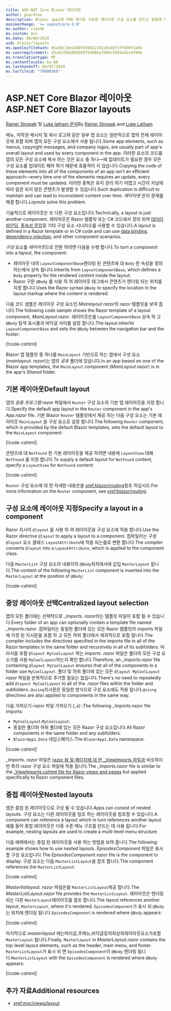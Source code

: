 ```yaml
---
title: ASP.NET Core Blazor 레이아웃
author: guardrex
description: Blazor apps에 대해 재사용 가능한 레이아웃 구성 요소를 만드는 방법에 대해 알아봅니다.
monikerRange: '>= aspnetcore-3.0'
ms.author: riande
ms.custom: mvc
ms.date: 09/06/2019
uid: blazor/layouts
ms.openlocfilehash: 05a38c10e18407d50422192ab1ddf3ff4b0f3a5b
ms.sourcegitcommit: 43c6335b5859282f64d66a7696c5935a2bcdf966
ms.translationtype: MT
ms.contentlocale: ko-KR
ms.lasthandoff: 09/07/2019
ms.locfileid: "70800368"
---
```

# <a name="aspnet-core-blazor-layouts"></a><span data-ttu-id="d593a-103">ASP.NET Core Blazor 레이아웃</span><span class="sxs-lookup"><span data-stu-id="d593a-103">ASP.NET Core Blazor layouts</span></span>

<span data-ttu-id="d593a-104">[Rainer Stropek](https://www.timecockpit.com) 및 [Luke latham 문자](https://github.com/guardrex)</span><span class="sxs-lookup"><span data-stu-id="d593a-104">By [Rainer Stropek](https://www.timecockpit.com) and [Luke Latham](https://github.com/guardrex)</span></span>

<span data-ttu-id="d593a-105">메뉴, 저작권 메시지 및 회사 로고와 같은 일부 앱 요소는 일반적으로 앱의 전체 레이아웃에 포함 되며 앱의 모든 구성 요소에서 사용 됩니다.</span><span class="sxs-lookup"><span data-stu-id="d593a-105">Some app elements, such as menus, copyright messages, and company logos, are usually part of app's overall layout and used by every component in the app.</span></span> <span data-ttu-id="d593a-106">이러한 요소의 코드를 앱의 모든 구성 요소에 복사 하는 것은 요소 중 하나&mdash;에 업데이트가 필요한 경우 모든 구성 요소를 업데이트 해야 하기 때문에 효율적이 지 않습니다.</span><span class="sxs-lookup"><span data-stu-id="d593a-106">Copying the code of these elements into all of the components of an app isn't an efficient approach&mdash;every time one of the elements requires an update, every component must be updated.</span></span> <span data-ttu-id="d593a-107">이러한 중복은 유지 관리 하기 어렵고 시간이 지남에 따라 일관 되지 않은 콘텐츠가 발생할 수 있습니다.</span><span class="sxs-lookup"><span data-stu-id="d593a-107">Such duplication is difficult to maintain and can lead to inconsistent content over time.</span></span> <span data-ttu-id="d593a-108">*레이아웃* 은이 문제를 해결 합니다.</span><span class="sxs-lookup"><span data-stu-id="d593a-108">*Layouts* solve this problem.</span></span>

<span data-ttu-id="d593a-109">기술적으로 레이아웃은 또 다른 구성 요소입니다.</span><span class="sxs-lookup"><span data-stu-id="d593a-109">Technically, a layout is just another component.</span></span> <span data-ttu-id="d593a-110">레이아웃은 Razor 템플릿 또는 C# 코드에서 정의 되며 [데이터 바인딩](xref:blazor/components#data-binding), [종속성 주입](xref:blazor/dependency-injection)및 기타 구성 요소 시나리오를 사용할 수 있습니다.</span><span class="sxs-lookup"><span data-stu-id="d593a-110">A layout is defined in a Razor template or in C# code and can use [data binding](xref:blazor/components#data-binding), [dependency injection](xref:blazor/dependency-injection), and other component scenarios.</span></span>

<span data-ttu-id="d593a-111">*구성* 요소를 *레이아웃*으로 전환 하려면 다음을 수행 합니다.</span><span class="sxs-lookup"><span data-stu-id="d593a-111">To turn a *component* into a *layout*, the component:</span></span>

* <span data-ttu-id="d593a-112">레이아웃 내의 `LayoutComponentBase`렌더링 된 콘텐츠에 대 `Body` 한 속성을 정의 하는에서 상속 됩니다.</span><span class="sxs-lookup"><span data-stu-id="d593a-112">Inherits from `LayoutComponentBase`, which defines a `Body` property for the rendered content inside the layout.</span></span>
* <span data-ttu-id="d593a-113">Razor 구문 `@Body` 를 사용 하 여 레이아웃 태그에서 콘텐츠가 렌더링 되는 위치를 지정 합니다.</span><span class="sxs-lookup"><span data-stu-id="d593a-113">Uses the Razor syntax `@Body` to specify the location in the layout markup where the content is rendered.</span></span>

<span data-ttu-id="d593a-114">다음 코드 샘플은 레이아웃 구성 요소인 *Mainlayout razor*의 razor 템플릿을 보여 줍니다.</span><span class="sxs-lookup"><span data-stu-id="d593a-114">The following code sample shows the Razor template of a layout component, *MainLayout.razor*.</span></span> <span data-ttu-id="d593a-115">레이아웃은를 `LayoutComponentBase` 상속 하 고 `@Body` 탐색 표시줄과 바닥글 사이를 설정 합니다.</span><span class="sxs-lookup"><span data-stu-id="d593a-115">The layout inherits `LayoutComponentBase` and sets the `@Body` between the navigation bar and the footer:</span></span>

[!code-cshtml[](layouts/sample_snapshot/3.x/MainLayout.razor?highlight=1,13)]

<span data-ttu-id="d593a-116">Blazor 앱 템플릿 중 하나를 `MainLayout` 기반으로 하는 앱에서 구성 요소 (*mainlayout. razor*)는 앱의 *공유* 폴더에 있습니다.</span><span class="sxs-lookup"><span data-stu-id="d593a-116">In an app based on one of the Blazor app templates, the `MainLayout` component (*MainLayout.razor*) is in the app's *Shared* folder.</span></span>

## <a name="default-layout"></a><span data-ttu-id="d593a-117">기본 레이아웃</span><span class="sxs-lookup"><span data-stu-id="d593a-117">Default layout</span></span>

<span data-ttu-id="d593a-118">앱의 *응용 프로그램 razor* 파일에서 `Router` 구성 요소의 기본 앱 레이아웃을 지정 합니다.</span><span class="sxs-lookup"><span data-stu-id="d593a-118">Specify the default app layout in the `Router` component in the app's *App.razor* file.</span></span> <span data-ttu-id="d593a-119">기본 Blazor `Router` 템플릿에서 제공 하는 다음 구성 요소는 기본 레이아웃 `MainLayout` 을 구성 요소로 설정 합니다.</span><span class="sxs-lookup"><span data-stu-id="d593a-119">The following `Router` component, which is provided by the default Blazor templates, sets the default layout to the `MainLayout` component:</span></span>

[!code-cshtml[](layouts/sample_snapshot/3.x/App1.razor?highlight=3)]

<span data-ttu-id="d593a-120">콘텐츠에 대 `NotFound` 한 기본 레이아웃을 제공 하려면 내용에 `LayoutView` 대해 `NotFound` 를 지정 합니다.</span><span class="sxs-lookup"><span data-stu-id="d593a-120">To supply a default layout for `NotFound` content, specify a `LayoutView` for `NotFound` content:</span></span>

[!code-cshtml[](layouts/sample_snapshot/3.x/App2.razor?highlight=6-9)]

<span data-ttu-id="d593a-121">`Router` 구성 요소에 대 한 자세한 내용은을 <xref:blazor/routing>참조 하십시오.</span><span class="sxs-lookup"><span data-stu-id="d593a-121">For more information on the `Router` component, see <xref:blazor/routing>.</span></span>

## <a name="specify-a-layout-in-a-component"></a><span data-ttu-id="d593a-122">구성 요소에 레이아웃 지정</span><span class="sxs-lookup"><span data-stu-id="d593a-122">Specify a layout in a component</span></span>

<span data-ttu-id="d593a-123">Razor 지시어 `@layout` 를 사용 하 여 레이아웃을 구성 요소에 적용 합니다.</span><span class="sxs-lookup"><span data-stu-id="d593a-123">Use the Razor directive `@layout` to apply a layout to a component.</span></span> <span data-ttu-id="d593a-124">컴파일러는 구성 `@layout` 요소 클래스 `LayoutAttribute`에 적용 되는를로 변환 합니다.</span><span class="sxs-lookup"><span data-stu-id="d593a-124">The compiler converts `@layout` into a `LayoutAttribute`, which is applied to the component class.</span></span>

<span data-ttu-id="d593a-125">다음 `MasterList` 구성 요소의 내용이의 `@Body`위치에서에 삽입 `MasterLayout` 됩니다.</span><span class="sxs-lookup"><span data-stu-id="d593a-125">The content of the following `MasterList` component is inserted into the `MasterLayout` at the position of `@Body`:</span></span>

[!code-cshtml[](layouts/sample_snapshot/3.x/MasterList.razor?highlight=1)]

## <a name="centralized-layout-selection"></a><span data-ttu-id="d593a-126">중앙 레이아웃 선택</span><span class="sxs-lookup"><span data-stu-id="d593a-126">Centralized layout selection</span></span>

<span data-ttu-id="d593a-127">앱의 모든 폴더에는 선택적으로 *_Imports. razor*라는 템플릿 파일이 포함 될 수 있습니다.</span><span class="sxs-lookup"><span data-stu-id="d593a-127">Every folder of an app can optionally contain a template file named *_Imports.razor*.</span></span> <span data-ttu-id="d593a-128">컴파일러는 동일한 폴더에 있는 모든 Razor 템플릿의 imports 파일에 지정 된 지시문을 포함 하 고 모든 하위 폴더에서 재귀적으로 포함 됩니다.</span><span class="sxs-lookup"><span data-stu-id="d593a-128">The compiler includes the directives specified in the imports file in all of the Razor templates in the same folder and recursively in all of its subfolders.</span></span> <span data-ttu-id="d593a-129">따라서을 포함 `@layout MyCoolLayout` 하는 *Imports. razor* 파일은 폴더의 모든 구성 요소가를 사용 `MyCoolLayout`하는지 확인 합니다.</span><span class="sxs-lookup"><span data-stu-id="d593a-129">Therefore, an *_Imports.razor* file containing `@layout MyCoolLayout` ensures that all of the components in a folder use `MyCoolLayout`.</span></span> <span data-ttu-id="d593a-130">폴더 및 하위 폴더에 있는 모든 `@layout MyCoolLayout` *razor* 파일을 반복적으로 추가할 필요는 없습니다.</span><span class="sxs-lookup"><span data-stu-id="d593a-130">There's no need to repeatedly add `@layout MyCoolLayout` to all of the *.razor* files within the folder and subfolders.</span></span> <span data-ttu-id="d593a-131">`@using`지시문은 동일한 방식으로 구성 요소에도 적용 됩니다.</span><span class="sxs-lookup"><span data-stu-id="d593a-131">`@using` directives are also applied to components in the same way.</span></span>

<span data-ttu-id="d593a-132">다음 가져오기-razor 파일 가져오기 *(_s)* :</span><span class="sxs-lookup"><span data-stu-id="d593a-132">The following *_Imports.razor* file imports:</span></span>

* <span data-ttu-id="d593a-133">`MyCoolLayout`.</span><span class="sxs-lookup"><span data-stu-id="d593a-133">`MyCoolLayout`.</span></span>
* <span data-ttu-id="d593a-134">동일한 폴더와 하위 폴더에 있는 모든 Razor 구성 요소입니다.</span><span class="sxs-lookup"><span data-stu-id="d593a-134">All Razor components in the same folder and any subfolders.</span></span>
* <span data-ttu-id="d593a-135">`BlazorApp1.Data` 네임스페이스.</span><span class="sxs-lookup"><span data-stu-id="d593a-135">The `BlazorApp1.Data` namespace.</span></span>
 
[!code-cshtml[](layouts/sample_snapshot/3.x/_Imports.razor)]

<span data-ttu-id="d593a-136">*_Imports. razor* 파일은 [razor 뷰 및 페이지에 대 한 _ViewImports 파일과](xref:mvc/views/layout#importing-shared-directives) 비슷하지만 특히 razor 구성 요소 파일에 적용 됩니다.</span><span class="sxs-lookup"><span data-stu-id="d593a-136">The *_Imports.razor* file is similar to the [_ViewImports.cshtml file for Razor views and pages](xref:mvc/views/layout#importing-shared-directives) but applied specifically to Razor component files.</span></span>

## <a name="nested-layouts"></a><span data-ttu-id="d593a-137">중첩 레이아웃</span><span class="sxs-lookup"><span data-stu-id="d593a-137">Nested layouts</span></span>

<span data-ttu-id="d593a-138">앱은 중첩 된 레이아웃으로 구성 될 수 있습니다.</span><span class="sxs-lookup"><span data-stu-id="d593a-138">Apps can consist of nested layouts.</span></span> <span data-ttu-id="d593a-139">구성 요소는 다른 레이아웃을 참조 하는 레이아웃을 참조할 수 있습니다.</span><span class="sxs-lookup"><span data-stu-id="d593a-139">A component can reference a layout which in turn references another layout.</span></span> <span data-ttu-id="d593a-140">예를 들어 중첩 레이아웃은 다중 수준 메뉴 구조를 만드는 데 사용 됩니다.</span><span class="sxs-lookup"><span data-stu-id="d593a-140">For example, nesting layouts are used to create a multi-level menu structure.</span></span>

<span data-ttu-id="d593a-141">다음 예제에서는 중첩 된 레이아웃을 사용 하는 방법을 보여 줍니다.</span><span class="sxs-lookup"><span data-stu-id="d593a-141">The following example shows how to use nested layouts.</span></span> <span data-ttu-id="d593a-142">*EpisodesComponent* 파일은 표시할 구성 요소입니다.</span><span class="sxs-lookup"><span data-stu-id="d593a-142">The *EpisodesComponent.razor* file is the component to display.</span></span> <span data-ttu-id="d593a-143">구성 요소는 다음 `MasterListLayout`을 참조 합니다.</span><span class="sxs-lookup"><span data-stu-id="d593a-143">The component references the `MasterListLayout`:</span></span>

[!code-cshtml[](layouts/sample_snapshot/3.x/EpisodesComponent.razor?highlight=1)]

<span data-ttu-id="d593a-144">*Masterlistlayout. razor* 파일은를 `MasterListLayout`제공 합니다.</span><span class="sxs-lookup"><span data-stu-id="d593a-144">The *MasterListLayout.razor* file provides the `MasterListLayout`.</span></span> <span data-ttu-id="d593a-145">레이아웃은 렌더링 되는 다른 `MasterLayout`레이아웃를 참조 합니다.</span><span class="sxs-lookup"><span data-stu-id="d593a-145">The layout references another layout, `MasterLayout`, where it's rendered.</span></span> <span data-ttu-id="d593a-146">`EpisodesComponent`가 표시 되 `@Body` 는 위치에 렌더링 됩니다.</span><span class="sxs-lookup"><span data-stu-id="d593a-146">`EpisodesComponent` is rendered where `@Body` appears:</span></span>

[!code-cshtml[](layouts/sample_snapshot/3.x/MasterListLayout.razor?highlight=1,9)]

<span data-ttu-id="d593a-147">마지막으로 *masterlayout* 에는머리글,주메뉴,바닥글등의최상위레이아웃요소가포함`MasterLayout` 됩니다.</span><span class="sxs-lookup"><span data-stu-id="d593a-147">Finally, `MasterLayout` in *MasterLayout.razor* contains the top-level layout elements, such as the header, main menu, and footer.</span></span> <span data-ttu-id="d593a-148">`MasterListLayout`가 표시 되 면 `EpisodesComponent`이 `@Body` 렌더링 됩니다.</span><span class="sxs-lookup"><span data-stu-id="d593a-148">`MasterListLayout` with the `EpisodesComponent` is rendered where `@Body` appears:</span></span>

[!code-cshtml[](layouts/sample_snapshot/3.x/MasterLayout.razor?highlight=6)]

## <a name="additional-resources"></a><span data-ttu-id="d593a-149">추가 자료</span><span class="sxs-lookup"><span data-stu-id="d593a-149">Additional resources</span></span>

* <xref:mvc/views/layout>

